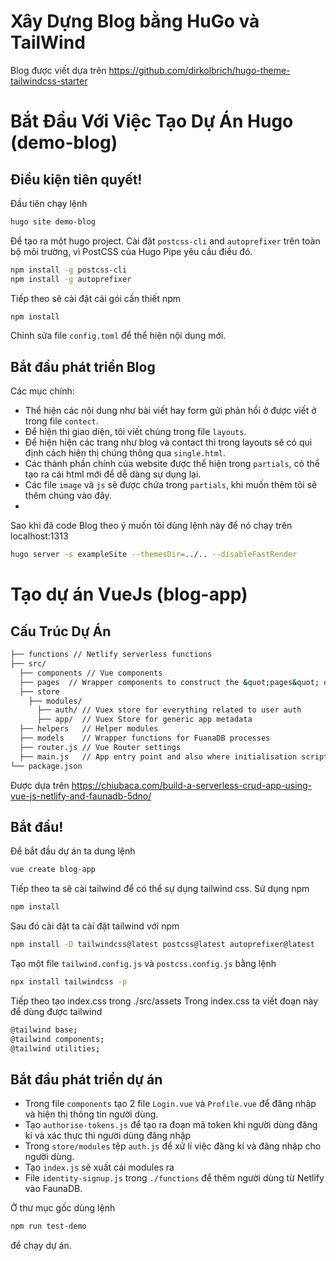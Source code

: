 # Xây Dựng Blog bằng HuGo và TailWind
Blog được viết dựa trên https://github.com/dirkolbrich/hugo-theme-tailwindcss-starter
# Bắt Đầu Với Việc Tạo Dự Án Hugo (demo-blog)
## Điều kiện tiên quyết!
Đầu tiên chạy lệnh 
```bash
hugo site demo-blog
```
Để tạo ra một hugo project.
Cài đặt `postcss-cli` and `autoprefixer` trên toàn bộ môi trường, vì PostCSS của Hugo Pipe yêu cầu điều đó.

```bash
npm install -g postcss-cli
npm install -g autoprefixer
```

Tiếp theo sẽ cài đặt cái gói cần thiết npm

```bash
npm install
```
Chỉnh sửa file `config.toml` để thể hiện nội dung mới.

## Bắt đầu phát triển Blog
Các mục chính:
- Thể hiện các nội dung như bài viết hay form gửi phản hồi ở được viết ở trong file `contect`.
- Để hiện thị giao diện, tôi viết chúng trong file `layouts`.
- Để hiện hiện các trang như blog và contact thì trong layouts sẽ có qui định cách hiện thị chúng thông qua `single.html`.
- Các thành phần chính của website được thể hiện trong `partials`, có thể tạo ra cái html mới để dễ dàng sự dụng lại.
- Các file `image` và `js` sẽ được chứa trong `partials`, khi muốn thêm tôi sẽ thêm chúng vào đây.
- 
 
Sao khi đã code Blog theo ý muốn tôi dùng lệnh này để nó chạy trên localhost:1313

```bash
hugo server -s exampleSite --themesDir=../.. --disableFastRender
```

# Tạo dự án VueJs (blog-app)
## Cấu Trúc Dự Án

```bash
├── functions // Netlify serverless functions
├── src/
  ├── components // Vue components
  ├── pages  // Wrapper components to construct the &quot;pages&quot; of the app
  ├── store
    ├── modules/
      ├── auth/ // Vuex store for everything related to user auth
      ├── app/  // Vuex Store for generic app metadata
  ├── helpers   // Helper modules
  ├── models    // Wrapper functions for FuanaDB processes
  ├── router.js // Vue Router settings
  ├── main.js   // App entry point and also where initialisation scripts get called
└── package.json
```

Được dựa trên https://chiubaca.com/build-a-serverless-crud-app-using-vue-js-netlify-and-faunadb-5dno/
## Bắt đầu!
Để bắt đầu dự án ta dung lệnh

```bash
vue create blog-app
```

Tiếp theo ta sẽ cài tailwind để có thể sự dụng tailwind css.
Sử dụng npm

```bash
npm install
```
Sau đó cài đặt ta cài đặt tailwind với npm

```bash
npm install -D tailwindcss@latest postcss@latest autoprefixer@latest
```
Tạo một file `tailwind.config.js` và `postcss.config.js` bằng lệnh

```bash
npx install tailwindcss -p
```
Tiếp theo tạo index.css trong ./src/assets
Trong index.css ta viết đoạn này để dùng được tailwind
```bash
@tailwind base;
@tailwind components;
@tailwind utilities;
```
## Bắt đầu phát triển dự án
- Trong file `components` tạo 2 file `Login.vue` và `Profile.vue` để đăng nhập và hiện thị thông tin người dùng.
- Tạo `authorise-tokens.js` để tạo ra đoạn mã token khi người dùng đăng kí và xác thực thì người dùng đăng nhập
- Trong `store/modules` tệp `auth.js` để xử lí việc đăng kí và đăng nhập cho người dùng.
- Tạo `index.js` sẽ xuất cái modules ra
- File `identity-signup.js` trong `./functions` để thêm người dùng từ Netlify vào FaunaDB.

Ở thư mục gốc dùng lệnh
```bash
npm run test-demo
```
để chạy dự án.